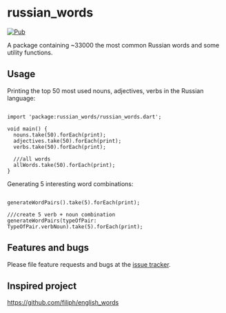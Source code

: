 # russian_words

[![Pub](https://img.shields.io/pub/v/russian_words)](https://pub.dev/packages/russian_words)

A package containing ~33000 the most common Russian words and some utility functions.

## Usage
Printing the top 50 most used nouns, adjectives, verbs in the Russian language:

```

import 'package:russian_words/russian_words.dart';

void main() {
  nouns.take(50).forEach(print);
  adjectives.take(50).forEach(print);
  verbs.take(50).forEach(print);
  
  ///all words
  allWords.take(50).forEach(print);
}

```

Generating 5 interesting word combinations:

```

generateWordPairs().take(5).forEach(print);

///create 5 verb + noun combination
generateWordPairs(typeOfPair: TypeOfPair.verbNoun).take(5).forEach(print);

```


## Features and bugs

Please file feature requests and bugs at the [issue tracker](https://github.com/RenatFakhrutdinov/russian_words/issues/).

## Inspired project

https://github.com/filiph/english_words
